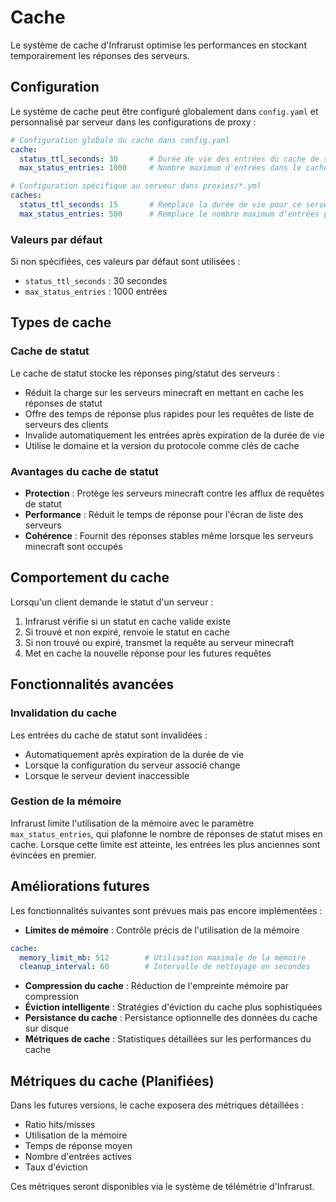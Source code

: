 
# Cache

Le système de cache d'Infrarust optimise les performances en stockant temporairement les réponses des serveurs.

## Configuration

Le système de cache peut être configuré globalement dans `config.yaml` et personnalisé par serveur dans les configurations de proxy :

```yaml
# Configuration globale du cache dans config.yaml
cache:
  status_ttl_seconds: 30       # Durée de vie des entrées du cache de statut (en secondes)
  max_status_entries: 1000     # Nombre maximum d'entrées dans le cache de statut

# Configuration spécifique au serveur dans proxies/*.yml
caches:
  status_ttl_seconds: 15       # Remplace la durée de vie pour ce serveur
  max_status_entries: 500      # Remplace le nombre maximum d'entrées pour ce serveur
```

### Valeurs par défaut

Si non spécifiées, ces valeurs par défaut sont utilisées :
- `status_ttl_seconds` : 30 secondes
- `max_status_entries` : 1000 entrées

## Types de cache

### Cache de statut

Le cache de statut stocke les réponses ping/statut des serveurs :

- Réduit la charge sur les serveurs minecraft en mettant en cache les réponses de statut
- Offre des temps de réponse plus rapides pour les requêtes de liste de serveurs des clients
- Invalide automatiquement les entrées après expiration de la durée de vie
- Utilise le domaine et la version du protocole comme clés de cache

### Avantages du cache de statut

- **Protection** : Protège les serveurs minecraft contre les afflux de requêtes de statut
- **Performance** : Réduit le temps de réponse pour l'écran de liste des serveurs
- **Cohérence** : Fournit des réponses stables même lorsque les serveurs minecraft sont occupés

## Comportement du cache

Lorsqu'un client demande le statut d'un serveur :

1. Infrarust vérifie si un statut en cache valide existe
2. Si trouvé et non expiré, renvoie le statut en cache
3. Si non trouvé ou expiré, transmet la requête au serveur minecraft
4. Met en cache la nouvelle réponse pour les futures requêtes

## Fonctionnalités avancées

### Invalidation du cache

Les entrées du cache de statut sont invalidées :
- Automatiquement après expiration de la durée de vie
- Lorsque la configuration du serveur associé change
- Lorsque le serveur devient inaccessible

### Gestion de la mémoire

Infrarust limite l'utilisation de la mémoire avec le paramètre `max_status_entries`, qui plafonne le nombre de réponses de statut mises en cache. Lorsque cette limite est atteinte, les entrées les plus anciennes sont évincées en premier.

## Améliorations futures

Les fonctionnalités suivantes sont prévues mais pas encore implémentées :

- **Limites de mémoire** : Contrôle précis de l'utilisation de la mémoire
```yaml
cache:
  memory_limit_mb: 512        # Utilisation maximale de la mémoire
  cleanup_interval: 60        # Intervalle de nettoyage en secondes
```

- **Compression du cache** : Réduction de l'empreinte mémoire par compression
- **Éviction intelligente** : Stratégies d'éviction du cache plus sophistiquées
- **Persistance du cache** : Persistance optionnelle des données du cache sur disque
- **Métriques de cache** : Statistiques détaillées sur les performances du cache

## Métriques du cache (Planifiées)

Dans les futures versions, le cache exposera des métriques détaillées :

- Ratio hits/misses
- Utilisation de la mémoire
- Temps de réponse moyen
- Nombre d'entrées actives
- Taux d'éviction

Ces métriques seront disponibles via le système de télémétrie d'Infrarust.
